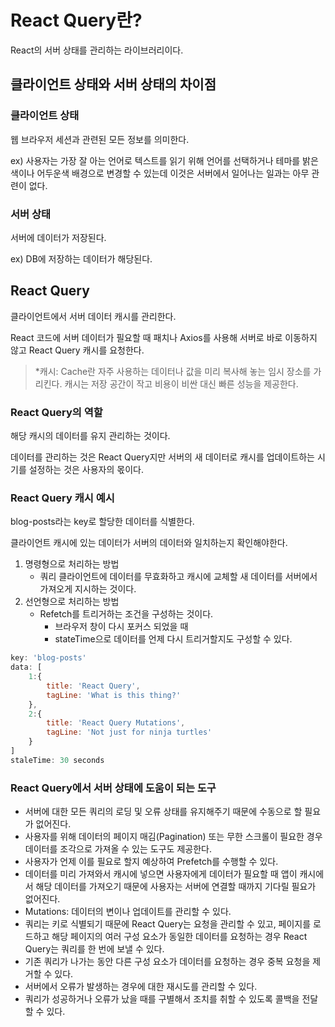 # React Query란?

React의 서버 상태를 관리하는 라이브러리이다.

## 클라이언트 상태와 서버 상태의 차이점

### 클라이언트 상태

웹 브라우저 세션과 관련된 모든 정보를 의미한다.

ex) 사용자는 가장 잘 아는 언어로 텍스트를 읽기 위해 언어를 선택하거나 테마를 밝은색이나 어두운색 배경으로 변경할 수 있는데 이것은 서버에서 일어나는 일과는 아무 관련이 없다.

### 서버 상태

서버에 데이터가 저장된다.

ex) DB에 저장하는 데이터가 해당된다.

## React Query

클라이언트에서 서버 데이터 캐시를 관리한다.

React 코드에 서버 데이터가 필요할 때 패치나 Axios를 사용해 서버로 바로 이동하지 않고 React Query 캐시를 요청한다.

> \*캐시: Cache란 자주 사용하는 데이터나 값을 미리 복사해 놓는 임시 장소를 가리킨다. 캐시는 저장 공간이 작고 비용이 비싼 대신 빠른 성능을 제공한다.

### React Query의 역할

해당 캐시의 데이터를 유지 관리하는 것이다.

데이터를 관리하는 것은 React Query지만 서버의 새 데이터로 캐시를 업데이트하는 시기를 설정하는 것은 사용자의 몫이다.

### React Query 캐시 예시

blog-posts라는 key로 할당한 데이터를 식별한다.

클라이언트 캐시에 있는 데이터가 서버의 데이터와 일치하는지 확인해야한다.

1. 명령형으로 처리하는 방법
   - 쿼리 클라이언트에 데이터를 무효화하고 캐시에 교체할 새 데이터를 서버에서 가져오게 지시하는 것이다.
2. 선언형으로 처리하는 방법
   - Refetch를 트리거하는 조건을 구성하는 것이다.
     - 브라우저 창이 다시 포커스 되었을 때
     - stateTime으로 데이터를 언제 다시 트리거할지도 구성할 수 있다.

```jsx
key: 'blog-posts'
data: [
	1:{
		title: 'React Query',
		tagLine: 'What is this thing?'
	},
	2:{
		title: 'React Query Mutations',
		tagLine: 'Not just for ninja turtles'
	}
]
staleTime: 30 seconds
```

### React Query에서 서버 상태에 도움이 되는 도구

- 서버에 대한 모든 쿼리의 로딩 및 오류 상태를 유지해주기 때문에 수동으로 할 필요가 없어진다.
- 사용자를 위해 데이터의 페이지 매김(Pagination) 또는 무한 스크롤이 필요한 경우 데이터를 조각으로 가져올 수 있는 도구도 제공한다.
- 사용자가 언제 이를 필요로 할지 예상하여 Prefetch를 수행할 수 있다.
- 데이터를 미리 가져와서 캐시에 넣으면 사용자에게 데이터가 필요할 때 앱이 캐시에서 해당 데이터를 가져오기 때문에 사용자는 서버에 연결할 때까지 기다릴 필요가 없어진다.
- Mutations: 데이터의 변이나 업데이트를 관리할 수 있다.
- 쿼리는 키로 식별되기 때문에 React Query는 요청을 관리할 수 있고, 페이지를 로드하고 해당 페이지의 여러 구성 요소가 동일한 데이터를 요청하는 경우 React Query는 쿼리를 한 번에 보낼 수 있다.
- 기존 쿼리가 나가는 동안 다른 구성 요소가 데이터를 요청하는 경우 중복 요청을 제거할 수 있다.
- 서버에서 오류가 발생하는 경우에 대한 재시도를 관리할 수 있다.
- 쿼리가 성공하거나 오류가 났을 때를 구별해서 조치를 취할 수 있도록 콜백을 전달할 수 있다.
